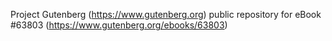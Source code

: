 Project Gutenberg (https://www.gutenberg.org) public repository for eBook #63803 (https://www.gutenberg.org/ebooks/63803)
